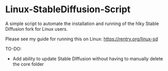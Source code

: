 # Linux-StableDiffusion-Script
A simple script to automate the installation and running of the hlky Stable Diffusion fork for Linux users. 

Please see my guide for running this on Linux: https://rentry.org/linux-sd

TO-DO:

- Add ability to update Stable DIffusion without having to manually delete the core folder
